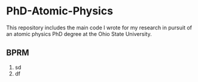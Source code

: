 # PhD-Atomic-Physics
This repository includes the main code I wrote for my research in pursuit of an atomic physics PhD degree at the Ohio State University.
## BPRM
1. sd
2. df
